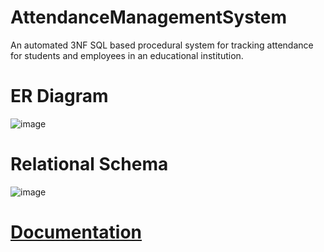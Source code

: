 # AttendanceManagementSystem
An automated 3NF SQL based procedural system for tracking attendance for students and employees in an educational institution.

# ER Diagram
![image](https://github.com/PrakharPandey2729/AttendanceManagementSystem/assets/74267764/88a6c04d-97e7-4d6c-9b09-13d41f4179d2)

# Relational Schema
![image](https://github.com/PrakharPandey2729/AttendanceManagementSystem/assets/74267764/7e9aeee3-f44e-4b82-bb0f-09e3d8bf1877)

# [Documentation](https://docs.google.com/document/d/1HJh5o2rfFJ5nGtltXX1SmIMgK1JiflNAl1UyTPRz9_I/edit?usp=sharing)

